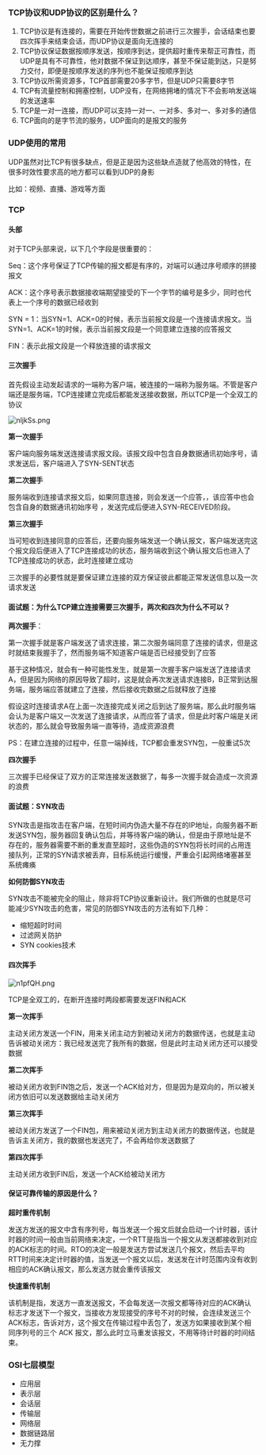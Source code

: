 ### TCP协议和UDP协议的区别是什么？

1. TCP协议是有连接的，需要在开始传世数据之前进行三次握手，会话结束也要四次挥手来结束会话，而UDP协议是面向无连接的
2. TCP协议保证数据按顺序发送，按顺序到达，提供超时重传来帮正可靠性，而UDP是具有不可靠性，他对数据不保证到达顺序，甚至不保证能到达，只是努力交付，即便是按顺序发送的序列也不能保证按顺序到达
3. TCP协议所需资源多，TCP首部需要20多字节，但是UDP只需要8字节
4. TCP有流量控制和拥塞控制，UDP没有，在网络拥堵的情况下不会影响发送端的发送速率
5. TCP是一对一连接，而UDP可以支持一对一、一对多、多对一、多对多的通信
6. TCP面向的是字节流的服务，UDP面向的是报文的服务

### UDP使用的常用

UDP虽然对比TCP有很多缺点，但是正是因为这些缺点造就了他高效的特性，在很多时效性要求高的地方都可以看到UDP的身影

比如：视频、直播、游戏等方面

### TCP

#### 头部

对于TCP头部来说，以下几个字段是很重要的：

Seq：这个序号保证了TCP传输的报文都是有序的，对端可以通过序号顺序的拼接报文

ACK：这个序号表示数据接收端期望接受的下一个字节的编号是多少，同时也代表上一个序号的数据已经收到

SYN = 1：当SYN=1、ACK=0的时候，表示当前报文段是一个连接请求报文。当SYN=1、ACK=1的时候，表示当前报文段是一个同意建立连接的应答报文

FIN：表示此报文段是一个释放连接的请求报文

#### 三次握手

首先假设主动发起请求的一端称为客户端，被连接的一端称为服务端。不管是客户端还是服务端，TCP连接建立完成后都能发送接收数据，所以TCP是一个全双工的协议

![nljkSs.png](https://s2.ax1x.com/2019/09/07/nljkSs.png)

**第一次握手**

客户端向服务端发送连接请求报文段。该报文段中包含自身数据通讯初始序号，请求发送后，客户端进入了SYN-SENT状态

**第二次握手**

服务端收到连接请求报文后，如果同意连接，则会发送一个应答，，该应答中也会包含自身的数据通讯初始序号 ，发送完成后便进入SYN-RECEIVED阶段。

**第三次握手**

当可短收到连接同意的应答后，还要向服务端发送一个确认报文，客户端发送完这个报文段后便进入了TCP连接成功的状态，服务端收到这个确认报文后也进入了TCP连接成功的状态，此时连接建立成功

三次握手的必要性就是要保证建立连接的双方保证彼此都能正常发送信息以及一次请求发送

#### 面试题：为什么TCP建立连接需要三次握手，两次和四次为什么不可以？

**两次握手**：

第一次握手就是客户端发送了请求连接，第二次服务端同意了连接的请求，但是这时就结束我握手了，然而服务端不知道客户端是否已经接受到了应答

基于这种情况，就会有一种可能性发生，就是第一次握手客户端发送了连接请求A，但是因为网络的原因导致了超时，这是就会再次发送请求连接B，B正常到达服务端，服务端应答就建立了连接，然后接收完数据之后就释放了连接

假设这时连接请求A在上面一次连接完成关闭之后到达了服务端，那么此时服务端会认为是客户端又一次发送了连接请求，从而应答了请求，但是此时客户端是关闭状态的，那么就会导致服务端一直等待，造成资源浪费

PS：在建立连接的过程中，任意一端掉线，TCP都会重发SYN包，一般重试5次

**四次握手**

三次握手已经保证了双方的正常连接发送数据了，每多一次握手就会造成一次资源的浪费

#### 面试题：SYN攻击

SYN攻击是指攻击在客户端，在短时间内伪造大量不存在的IP地址，向服务器不断发送SYN包，服务器回复确认包后，并等待客户端的确认，但是由于原地址是不存在的，服务器需要不断的重发直至超时，这些伪造的SYN包将长时间的占用连接队列，正常的SYN请求被丢弃，目标系统运行缓慢，严重会引起网络堵塞甚至系统瘫痪

**如何防御SYN攻击**

SYN攻击不能被完全的阻止，除非将TCP协议重新设计。我们所做的也就是尽可能减少SYN攻击的危害，常见的防御SYN攻击的方法有如下几种：

- 缩短超时时间
- 过滤网关防护
- SYN cookies技术

#### 四次挥手

![n1pfQH.png](https://s2.ax1x.com/2019/09/07/n1pfQH.png)

TCP是全双工的，在断开连接时两段都需要发送FIN和ACK

**第一次挥手**

主动关闭方发送一个FIN，用来关闭主动方到被动关闭方的数据传送，也就是主动告诉被动关闭方：我已经发送完了我所有的数据，但是此时主动关闭方还可以接受数据

**第二次挥手**

被动关闭方收到FIN饱之后，发送一个ACK给对方，但是因为是双向的，所以被关闭方依旧可以发送数据给主动关闭方

**第三次挥手**

被动关闭方发送了一个FIN包，用来被动关闭方到主动关闭方的数据传送，也就是告诉主关闭方，我的数据也发送完了，不会再给你发送数据了

**第四次挥手**

主动关闭方收到FIN后，发送一个ACK给被动关闭方

#### 保证可靠传输的原因是什么？

**超时重传机制**

发送方发送的报文中含有序列号，每当发送一个报文后就会启动一个计时器，该计时器的时间一般由当前网络来决定，一个RTT是指当一个报文从发送都接收到对应的ACK标志的时间。RTO的决定一般是发送方尝试发送几个报文，然后去平均RTT时间来决定计时器的值，当发送一个报文以后，发送发在计时范围内没有收到相应的ACK确认报文，那么发送方就会重传该报文

**快速重传机制**

该机制是指，发送方一直发送报文，不会每发送一次报文都等待对应的ACK确认标志才发送下一个报文，当接收方发现接受的序号不对的时候，会连续发送三个ACK标志，告诉对方，这个报文在传输过程中丢包了，发送方如果接收到某个相同序列号的三个 ACK 报文，那么此时立马重发该报文，不用等待计时器的时间结束。

### OSI七层模型

- 应用层
- 表示层
- 会话层
- 传输层
- 网络层
- 数据链路层
- 无力撑